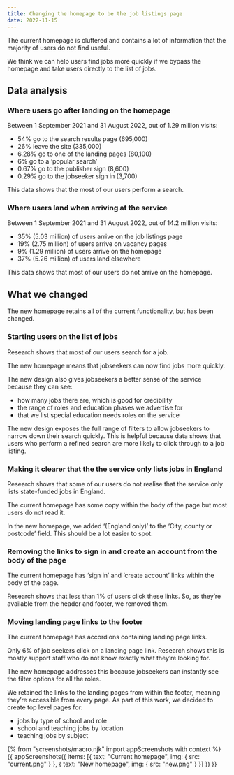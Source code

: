 ```yaml
---
title: Changing the homepage to be the job listings page
date: 2022-11-15
---
```

The current homepage is cluttered and contains a lot of information that the majority of users do not find useful.

We think we can help users find jobs more quickly if we bypass the homepage and take users directly to the list of jobs.
## Data analysis
### Where users go after landing on the homepage

Between 1 September 2021 and 31 August 2022, out of 1.29 million visits:

- 54% go to the search results page (695,000)
- 26% leave the site (335,000)
- 6.28% go to one of the landing pages (80,100)
- 6% go to a ‘popular search’
- 0.67% go to the publisher sign (8,600)
- 0.29% go to the jobseeker sign in (3,700)

This data shows that the most of our users perform a search.
### Where users land when arriving at the service

Between 1 September 2021 and 31 August 2022, out of 14.2 million visits:

- 35% (5.03 million) of users arrive on the job listings page
- 19% (2.75 million) of users arrive on vacancy pages
- 9% (1.29 million) of users arrive on the homepage
- 37% (5.26 million) of users land elsewhere

This data shows that most of our users do not arrive on the homepage.

## What we changed

The new homepage retains all of the current functionality, but has been changed.

### Starting users on the list of jobs

Research shows that most of our users search for a job.

The new homepage means that jobseekers can now find jobs more quickly.

The new design also gives jobseekers a better sense of the service because they can see:

- how many jobs there are, which is good for credibility
- the range of roles and education phases we advertise for
- that we list special education needs roles on the service

The new design exposes the full range of filters to allow jobseekers to narrow down their search quickly. This is helpful because data shows that users who perform a refined search are more likely to click through to a job listing.

### Making it clearer that the the service only lists jobs in England

Research shows that some of our users do not realise that the service only lists state-funded jobs in England.

The current homepage has some copy within the body of the page but most users do not read it.

In the new homepage, we added ‘(England only)’ to the ‘City, county or postcode’ field. This should be a lot easier to spot.

### Removing the links to sign in and create an account from the body of the page

The current homepage has ‘sign in’ and ‘create account’ links within the body of the page.

Research shows that less than 1% of users click these links. So, as they’re available from the header and footer, we removed them.

### Moving landing page links to the footer

The current homepage has accordions containing landing page links.

Only 6% of job seekers click on a landing page link. Research shows this is mostly support staff who do not know exactly what they’re looking for.

The new homepage addresses this because jobseekers can instantly see the filter options for all the roles.

We retained the links to the landing pages from within the footer, meaning they’re accessible from every page. As part of this work, we decided to create top level pages for:

- jobs by type of school and role
- school and teaching jobs by location
- teaching jobs by subject

{% from "screenshots/macro.njk" import appScreenshots with context %}
{{ appScreenshots({
  items: [{
    text: "Current homepage",
    img: { src: "current.png" }
  }, {
    text: "New homepage",
    img: { src: "new.png" }
  }]
}) }}
